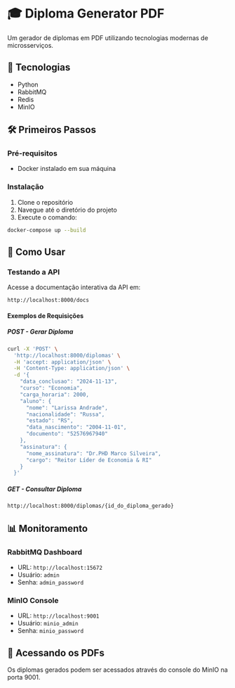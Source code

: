 # 🎓 Diploma Generator PDF

Um gerador de diplomas em PDF utilizando tecnologias modernas de microsserviços.

## 🚀 Tecnologias

- Python
- RabbitMQ
- Redis
- MinIO

## 🛠️ Primeiros Passos

### Pré-requisitos

- Docker instalado em sua máquina

### Instalação

1. Clone o repositório
2. Navegue até o diretório do projeto
3. Execute o comando:
```bash
docker-compose up --build
```

## 📌 Como Usar

### Testando a API

Acesse a documentação interativa da API em:
```
http://localhost:8000/docs
```

#### Exemplos de Requisições

##### POST - Gerar Diploma
```bash
curl -X 'POST' \
  'http://localhost:8000/diplomas' \
  -H 'accept: application/json' \
  -H 'Content-Type: application/json' \
  -d '{
    "data_conclusao": "2024-11-13",
    "curso": "Economia",
    "carga_horaria": 2000,
    "aluno": {
      "nome": "Larissa Andrade",
      "nacionalidade": "Russa",
      "estado": "RS",
      "data_nascimento": "2004-11-01",
      "documento": "52576967940"
    },
    "assinatura": {
      "nome_assinatura": "Dr.PHD Marco Silveira",
      "cargo": "Reitor Líder de Economia & RI"
    }
  }'
```

##### GET - Consultar Diploma
```
http://localhost:8000/diplomas/{id_do_diploma_gerado}
```

## 📊 Monitoramento

### RabbitMQ Dashboard
- URL: `http://localhost:15672`
- Usuário: `admin`
- Senha: `admin_password`

### MinIO Console
- URL: `http://localhost:9001`
- Usuário: `minio_admin`
- Senha: `minio_password`

## 📄 Acessando os PDFs

Os diplomas gerados podem ser acessados através do console do MinIO na porta 9001.
